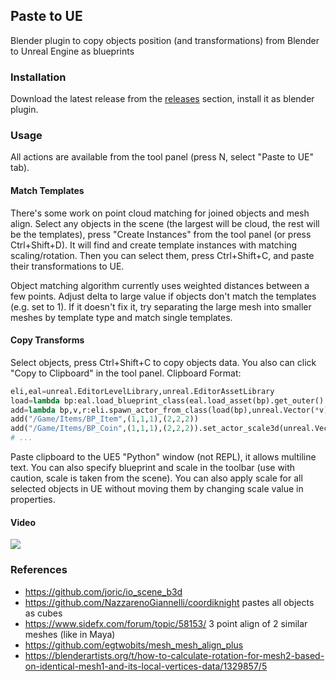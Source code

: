 ## Paste to UE

Blender plugin to copy objects position (and transformations) from Blender to Unreal Engine as blueprints

### Installation

Download the latest release from the [releases](../../releases) section, install it as blender plugin.

### Usage

All actions are available from the tool panel (press N, select "Paste to UE" tab).

#### Match Templates

There's some work on point cloud matching for joined objects and mesh align.
Select any objects in the scene (the largest will be cloud, the rest will be the templates),
press "Create Instances" from the tool panel (or press Ctrl+Shift+D).
It will find and create template instances with matching scaling/rotation.
Then you can select them, press Ctrl+Shift+C, and paste their transformations to UE.

Object matching algorithm currently uses weighted distances between a few points.
Adjust delta to large value if objects don't match the templates (e.g. set to 1).
If it doesn't fix it, try separating the large mesh into smaller meshes
by template type and match single templates.

#### Copy Transforms

Select objects, press Ctrl+Shift+C to copy objects data. You also can click "Copy to Clipboard" in the tool panel.
Clipboard Format:

```python
eli,eal=unreal.EditorLevelLibrary,unreal.EditorAssetLibrary
load=lambda bp:eal.load_blueprint_class(eal.load_asset(bp).get_outer().get_full_name())
add=lambda bp,v,r:eli.spawn_actor_from_class(load(bp),unreal.Vector(*v),unreal.Rotator(*r))
add("/Game/Items/BP_Item",(1,1,1),(2,2,2))
add("/Game/Items/BP_Coin",(1,1,1),(2,2,2)).set_actor_scale3d(unreal.Vector{3,3,3}) # optional
# ...
```

Paste clipboard to the UE5 "Python" window (not REPL), it allows multiline text.
You can also specify blueprint and scale in the toolbar (use with caution, scale is taken from the scene).
You can also apply scale for all selected objects in UE without moving them by changing scale value in properties.

#### Video

[![](http://img.youtube.com/vi/lSLK26Li14w/hqdefault.jpg)](https://youtu.be/lSLK26Li14w)

### References

* https://github.com/joric/io_scene_b3d
* https://github.com/NazzarenoGiannelli/coordiknight pastes all objects as cubes
* https://www.sidefx.com/forum/topic/58153/ 3 point align of 2 similar meshes (like in Maya)
* https://github.com/egtwobits/mesh_mesh_align_plus
* https://blenderartists.org/t/how-to-calculate-rotation-for-mesh2-based-on-identical-mesh1-and-its-local-vertices-data/1329857/5
